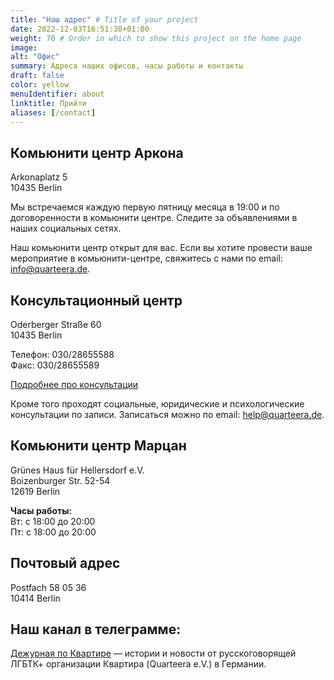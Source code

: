 ```yaml
---
title: "Наш адрес" # Title of your project
date: 2022-12-03T16:51:38+01:00
weight: 70 # Order in which to show this project on the home page
image:
alt: "Офис"
summary: Адреса наших офисов, часы работы и контакты
draft: false
color: yellow
menuIdentifier: about
linktitle: Прийти
aliases: [/contact]
---
```


## Комьюнити центр Аркона ##

Arkonaplatz 5 \
10435 Berlin

Мы встречаемся каждую первую пятницу месяца в 19:00 и по договоренности в комьюнити центре. Следите за объявлениями в
наших социальных сетях.

Наш комьюнити центр открыт для вас. Если вы хотите провести ваше мероприятие в комьюнити-центре, свяжитесь с нами по
email: [info@quarteera.de](mailto:info@quarteera.de).

## Консультационный центр ##

Oderberger Straße 60 \
10435 Berlin

Телефон: 030/28655588 \
Факс: 030/28655589

[Подробнее про консультации](/help/beratung)

Кроме того проходят социальные, юридические и психологические консультации по записи. Записаться можно по
email: [help@quarteera.de](mailto:help@quarteera.de).

## Комьюнити центр Марцан ##

Grünes Haus für Hellersdorf e.V. \
Boizenburger Str. 52-54 \
12619 Berlin

**Часы работы:** \
Вт: с 18:00 до 20:00 \
Пт: с 18:00 до 20:00

## Почтовый адрес ##

Postfach 58 05 36 \
10414 Berlin

## Наш канал в телеграмме: ##

[Дежурная по Квартире](https://t.me/quarteera) — истории и новости от русскоговорящей ЛГБТК+ организации Квартира (Quarteera e.V.) в Германии.

